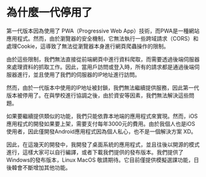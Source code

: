 # 為什麼一代停用了
第一代版本因為使用了 PWA（Progressive Web App）技術，而PWA是一種網站應用程式。然而，由於瀏覽器的安全機制，它無法執行一些跨域請求（CORS）和處理Cookie，這導致了無法從瀏覽器本身進行網頁爬蟲操作的限制。

由於這些限制，我們無法直接從前端網頁中進行資料爬取，而需要透過後端伺服器來處理資料的抓取工作。因此，當用戶訪問或登入時，所有的請求都是通過後端伺服器進行，並且使用了我們的伺服器的IP地址進行訪問。

然而，由於一代版本中使用的IP地址被封鎖，我們無法繼續提供服務，因此第一代版本被停用了。在與學校進行協調之後，由於資安等因素，我們無法解決這些問題。

如果要繼續提供類似的功能，我們只能依靠本地端的應用程式來實現。然而，iOS應用程式的開發如果要上架，需要支付每年3000元的費用。由於我個人也是iOS使用者，因此僅開發Android應用程式因為個人私心，也不是一個解決方案 XD。

因此，在這幾天的開發中，我開發了桌面系統的應用程式，並且往後以開源的模式進行，這樣大家可以自行編譯，或者下載我們提供的發布版本。我們提供了Windows的發布版本，Linux MacOS 敬請期待。它目前僅提供模擬選課功能，日後韓會不斷增加其他功能。